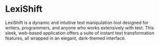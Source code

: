 # LexiShift
LexiShift is a dynamic and intuitive text manipulation tool designed for writers, programmers, and anyone who works extensively with text. This sleek, web-based application offers a suite of instant text transformation features, all wrapped in an elegant, dark-themed interface.
